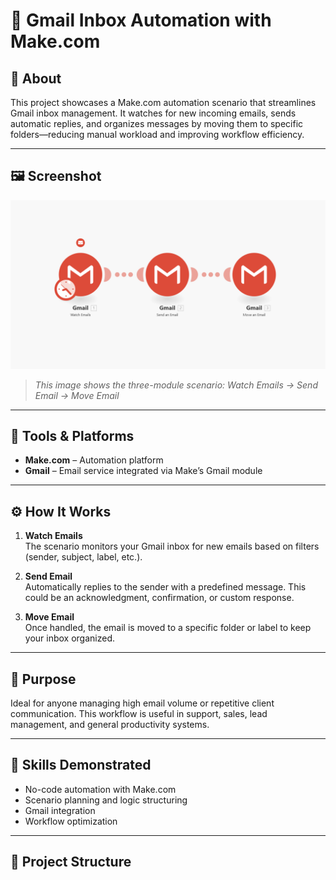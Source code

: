 # 📩 Gmail Inbox Automation with Make.com

## 📌 About
This project showcases a Make.com automation scenario that streamlines Gmail inbox management. It watches for new incoming emails, sends automatic replies, and organizes messages by moving them to specific folders—reducing manual workload and improving workflow efficiency.

---

## 🖼️ Screenshot

![Gmail Automation Scenario](Screenshot%202025-06-01%20082257.png)


> *This image shows the three-module scenario: Watch Emails → Send Email → Move Email*

---

## 🔧 Tools & Platforms
- **Make.com** – Automation platform
- **Gmail** – Email service integrated via Make’s Gmail module

---

## ⚙️ How It Works

1. **Watch Emails**  
   The scenario monitors your Gmail inbox for new emails based on filters (sender, subject, label, etc.).

2. **Send Email**  
   Automatically replies to the sender with a predefined message. This could be an acknowledgment, confirmation, or custom response.

3. **Move Email**  
   Once handled, the email is moved to a specific folder or label to keep your inbox organized.

---

## 🎯 Purpose
Ideal for anyone managing high email volume or repetitive client communication. This workflow is useful in support, sales, lead management, and general productivity systems.

---

## 🧠 Skills Demonstrated
- No-code automation with Make.com
- Scenario planning and logic structuring
- Gmail integration
- Workflow optimization

---

## 📁 Project Structure
